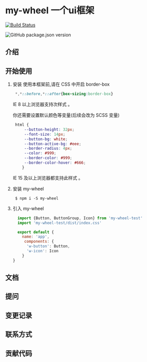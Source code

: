 #  my-wheel 一个ui框架

[![Build Status](https://travis-ci.org/o0Chivas0o/my-wheel.svg?branch=master)](https://travis-ci.org/o0Chivas0o/my-wheel)

![GitHub package.json version](https://img.shields.io/github/package-json/v/o0Chivas0o/my-wheel.svg)

## 介绍

## 开始使用

1. 安装
   使用本框架前,请在 CSS 中开启 border-box

   ```css
    *,*::before,*::after{box-sizing:border-box}
   ```
   IE 8 以上浏览器支持次样式 。

   你还需要设置默认颜色等变量(后续会改为 SCSS 变量)
   ```css
    html {
        --button-height: 32px;
        --font-size: 14px;
        --button-bg: white;
        --button-active-bg: #eee;
        --border-radius: 4px;
        --color: #999;
        --border-color: #999;
        --border-color-hover: #666;
       }
   ```
   IE 15 及以上浏览器都支持此样式 。
2. 安装 my-wheel
   ```
    $ npm i -S my-wheel
   ```
3. 引入 my-wheel
   ```javascript
     import {Button, ButtonGroup, Icon} from 'my-wheel-test'
     import 'my-wheel-test/dist/index.css'

     export default {
       name: 'app',
        components: {
         'w-button': Button,
         'w-icon': Icon
       }
   }
   ```
   
## 文档

## 提问

## 变更记录

## 联系方式

## 贡献代码

